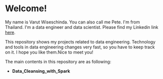 # Welcome!
My name is Varut Wiseschinda.
You can also call me Pete.
I'm from Thailand.
I'm a data engineer and data scientist.
Please find my Linkedin link [here](https://www.linkedin.com/in/varut-wiseschinda-807a24a1/).  

This repository shows my projects related to data engineering. Technology and tools in data engineering changes very fast, so you have to keep track on it. I hope you like them.Nice to meet you!

The main contents in this repository are as following:
* __Data_Cleansing_with_Spark__


